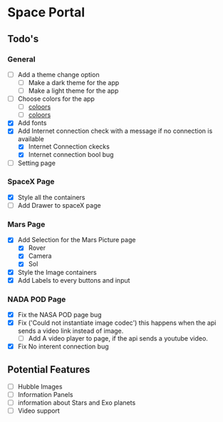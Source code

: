 # Space Portal

## Todo's

### General

- [ ] Add a theme change option
  - [ ] Make a dark theme for the app
  - [ ] Make a light theme for the app
- [ ] Choose colors for the app
  - [ ] [coloors](https://coolors.co/cc296c-25418a-1e1930-e19edd-ab95d7)
  - [ ] [coloors](https://coolors.co/d0fef5-fab2ea-1e1930-fe5f55-52ffb8)
- [x] Add fonts
- [x] Add Internet connection check with a message if no connection is available
  - [x] Internet Connection ckecks
  - [x] Internet connection bool bug
- [ ] Setting page

### SpaceX Page

- [x] Style all the containers
- [ ] Add Drawer to spaceX page

### Mars Page

- [x] Add Selection for the Mars Picture page
  - [x] Rover
  - [x] Camera
  - [x] Sol
- [x] Style the Image containers
- [x] Add Labels to every buttons and input

### NADA POD Page

- [x] Fix the NASA POD page bug
- [x] Fix ('Could not instantiate image codec') this happens when the api sends a video link instead of image.
  - [ ] Add A video player to page, if the api sends a youtube video.
- [x] Fix No interent connection bug

## Potential Features

- [ ] Hubble Images
- [ ] Information Panels
- [ ] information about Stars and Exo planets
- [ ] Video support
